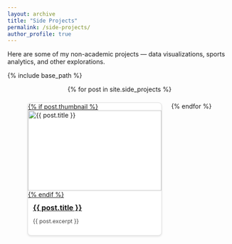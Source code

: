 ```yaml
---
layout: archive
title: "Side Projects"
permalink: /side-projects/
author_profile: true
---
```


Here are some of my non-academic projects — data visualizations, sports analytics, and other explorations.

{% include base_path %}
<div class="projects-grid" style="display:flex; flex-wrap:wrap; gap:1.5em; justify-content:center;">
{% for post in site.side_projects %}
  <div class="project-card" style="width:300px; border:1px solid #ddd; border-radius:8px; overflow:hidden; box-shadow:0 2px 4px rgba(0,0,0,0.1); background:white;">
    <a href="{{ post.url | relative_url }}">
      {% if post.thumbnail %}
        <img src="{{ post.thumbnail | relative_url }}" alt="{{ post.title }}" style="width:100%; height:180px; object-fit:cover;">
      {% endif %}
    </a>
    <div style="padding:0.8em;">
      <h3 style="margin:0 0 0.3em 0;"><a href="{{ post.url | relative_url }}">{{ post.title }}</a></h3>
      <p style="font-size:0.9em; color:#444;">{{ post.excerpt }}</p>
    </div>
  </div>
{% endfor %}
</div>

